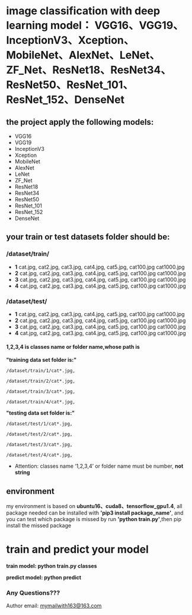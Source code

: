 # image classification with deep learning model： VGG16、VGG19、InceptionV3、Xception、MobileNet、AlexNet、LeNet、ZF_Net、ResNet18、ResNet34、ResNet50、ResNet_101、ResNet_152、DenseNet

## the project apply the following models:


* VGG16
* VGG19
* InceptionV3
* Xception
* MobileNet
* AlexNet
* LeNet
* ZF_Net
* ResNet18
* ResNet34
* ResNet50
* ResNet_101
* ResNet_152
* DenseNet



## your train or test datasets folder should be:

### /dataset/train/
* __1__ 
cat.jpg,
cat2.jpg,
cat3.jpg,
cat4.jpg,
cat5.jpg,
cat100.jpg
cat1000.jpg
* __2__
cat.jpg,
cat2.jpg,
cat3.jpg,
cat4.jpg,
cat5.jpg,
cat100.jpg
cat1000.jpg
* __3__
cat.jpg,
cat2.jpg,
cat3.jpg,
cat4.jpg,
cat5.jpg,
cat100.jpg
cat1000.jpg
* __4__
cat.jpg,
cat2.jpg,
cat3.jpg,
cat4.jpg,
cat5.jpg,
cat100.jpg
cat1000.jpg

### /dataset/test/
* __1__ 
cat.jpg,
cat2.jpg,
cat3.jpg,
cat4.jpg,
cat5.jpg,
cat100.jpg
cat1000.jpg
* __2__
cat.jpg,
cat2.jpg,
cat3.jpg,
cat4.jpg,
cat5.jpg,
cat100.jpg
cat1000.jpg
* __3__
cat.jpg,
cat2.jpg,
cat3.jpg,
cat4.jpg,
cat5.jpg,
cat100.jpg
cat1000.jpg
* __4__
cat.jpg,
cat2.jpg,
cat3.jpg,
cat4.jpg,
cat5.jpg,
cat100.jpg
cat1000.jpg

#### 1,2,3,4 is classes name or folder name,whose __path is__
__"training data set folder is:"__

    /dataset/train/1/cat*.jpg,

    /dataset/train/2/cat*.jpg,

    /dataset/train/3/cat*.jpg,

    /dataset/train/4/cat*.jpg,

__"testing data set folder is:"__

    /dataset/test/1/cat*.jpg,

    /dataset/test/2/cat*.jpg,

    /dataset/test/3/cat*.jpg,

    /dataset/test/4/cat*.jpg,

* Attention: classes name ‘1,2,3,4’ or folder name must be number, __not string__

## environment 
 my environment  is based on __ubuntu16、cuda8、tensorflow_gpu1.4__, all package needed can be installed with __'pip3 install package_name'__, and you can test which package is missed by run __'python train.py'__,then pip install the missed package

 # train and predict your model
__train model: python train.py classes__

__predict model: python predict__

### Any Questions???
Author email: mymailwith163@163.com
